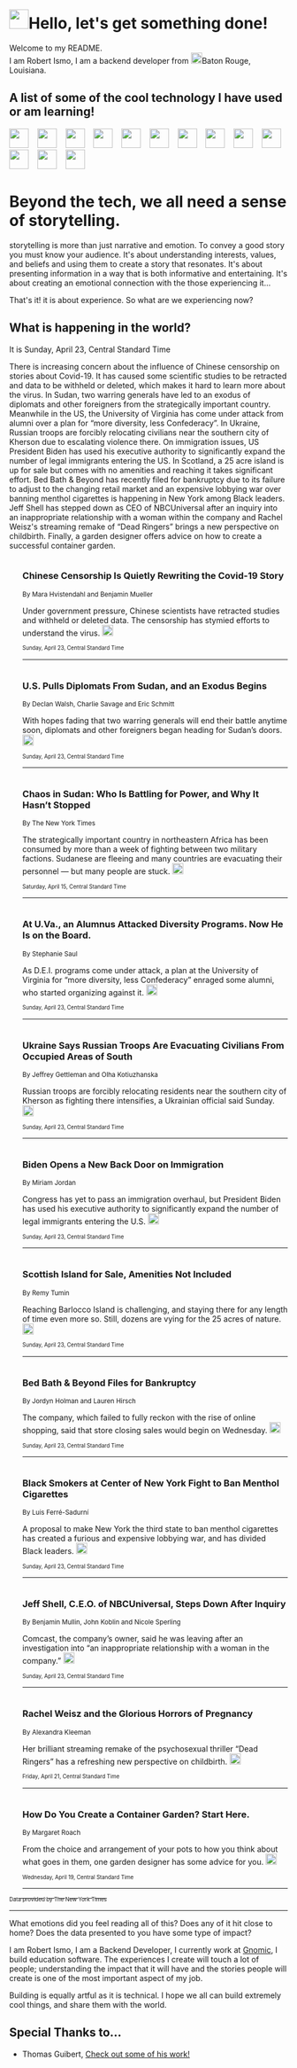 <h1><img src="https://emojis.slackmojis.com/emojis/images/1643514375/3493/hot-coffee.gif?1643514375" width="35"/>Hello, let's get something done!</h1>

<p>Welcome to my README.<br/>
I am Robert Ismo, I am a backend developer from <img src="https://emojis.slackmojis.com/emojis/images/1638395689/50435/moulin_rouge.png?1638395689" width="20"/>Baton Rouge, Louisiana.</p>
<h2>A list of some of the cool technology I have used or am learning!</h2>
<p>
<img src="https://emojis.slackmojis.com/emojis/images/1643516091/21142/meow_bongotap.gif?1643516091" width="35" alt="">
<img src="https://img.shields.io/badge/Favorite%20Frontend%20Framework-SvelteKit-f83903" alt="">
<img src="https://img.shields.io/badge/Second%20Favorite-Vue-40b581" alt="">
<img src="https://img.shields.io/badge/Most%20Used%20Runtime-Nodejs-78b061" alt="">
<img src="https://emojis.slackmojis.com/emojis/images/1643517416/34482/fire.gif?1643517416" width="35" alt="">
<img src="https://img.shields.io/badge/Javascript%20But%20Better-Typescript-0078ca" alt="">
<img src="https://img.shields.io/badge/Favorite%20Language-Elixir-3e244d" alt="">
<img src="https://img.shields.io/badge/Containerize%20Everything-Docker-6ac9ef" alt="">
<img src="https://emojis.slackmojis.com/emojis/images/1643514596/5999/meow_party.gif?1643514596" width="35" alt="">
<img src="https://img.shields.io/badge/API%20Love%20Language-Graphql-de32a5" alt="">
<img src="https://img.shields.io/badge/Our%20Favorite%20Version%20Controller-Git-e94f33" alt="">
<img src="https://img.shields.io/badge/Favorite%20Database-Redis-d42d1d" alt="">
<img src="https://emojis.slackmojis.com/emojis/images/1643514559/5584/deployparrot.gif?1643514559" width="35" alt="">
<img src="https://img.shields.io/badge/Container%20Interstate-RabbitMQ-f66200" alt="">
<img src="https://img.shields.io/badge/Gotta%20Learn-Kubernetes-316adf" alt="">
<img src="https://img.shields.io/badge/Really%20Mature%20Now-WASM-654fef" alt="">
<img src="https://emojis.slackmojis.com/emojis/images/1666642497/61942/dance_vibe.gif?1666642497" width="35" alt="">
<img src="https://img.shields.io/badge/For%20My%20M1-ARM64-657d96" alt="">
<img src="https://img.shields.io/badge/Loving%20This%20So%20Much-TailwindCSS-17bcb5" alt="">
<img src="https://img.shields.io/badge/Cool%20Build%20Tool-Vite-f9cb24" alt="">
<img src="https://emojis.slackmojis.com/emojis/images/1669231376/62819/working-on-it.gif?1669231376" width="35" alt="">
<img src="https://img.shields.io/badge/Fun%20and%20Easy%20Database-MongoDB-5f8c49" alt="">
<img src="https://img.shields.io/badge/JS%20Life%20Support-NPM-c73737" alt="">
<img src="https://img.shields.io/badge/I%20Liked%20It-DynamoDB-0073b9" alt="">
<img src="https://emojis.slackmojis.com/emojis/images/1643514045/46/question.gif?1643514045" width="35" alt="">
<img src="https://img.shields.io/badge/cool-React-60d6f9" alt="">
<img src="https://img.shields.io/badge/Future%20Big%20Project-Lambda-f37e00" alt="">
<img src="https://img.shields.io/badge/NPM%20But%20Better-PNPM-f1aa07" alt="">
<img src="https://emojis.slackmojis.com/emojis/images/1643514943/9662/fbwow.gif?1643514943" width="35" alt="">
<img src="https://img.shields.io/badge/First%20Language-C-662079" alt="">
<img src="https://img.shields.io/badge/Where%20I%20Deploy%20Frontend-Vercel-000000" alt="">
<img src="https://img.shields.io/badge/Who%20Does%20not%20Want%20an%20App-Swift-f9492a" alt="">
<img src="https://emojis.slackmojis.com/emojis/images/1643514058/151/javascript.png?1643514058" width="35" alt="">
<img src="https://img.shields.io/badge/cool-Python-fbd542" alt="">
<img src="https://img.shields.io/badge/Favorite%20Something-Stripe-656cdc" alt="">
<img src="https://img.shields.io/badge/Of%20Course-HTML5-ed6327" alt="">
<img src="https://emojis.slackmojis.com/emojis/images/1660415405/60731/bomb.gif?1660415405" width="35" alt="">
<img src="https://img.shields.io/badge/hate-CSS-2964ec" alt="">
<img src="https://img.shields.io/badge/Learning-CircleCI-141215" alt="">
<img src="https://img.shields.io/badge/Learning-Rust-fbbb3b" alt="">
<img src="https://emojis.slackmojis.com/emojis/images/1660415397/60712/writing-hand.gif?1660415397" width="35" alt="">
<img src="https://img.shields.io/badge/Dev%20Browser%20of%20Choice-Firefox-cc4e26" alt="">
<img src="https://img.shields.io/badge/Recoverying%20From%20Windows-UNIX-1781e3" alt="">
<img src="https://img.shields.io/badge/LOVE-LogSeq-90c1c2" alt="">
<img src="https://emojis.slackmojis.com/emojis/images/1643514066/223/kirby.gif?1643514066" width="35" alt="">
<img src="https://img.shields.io/badge/Daily%20Driver-MacOS-e6e6e8" alt="">
<img src="https://img.shields.io/badge/Git%20Server-Github-000000" alt="">
<img src="https://img.shields.io/badge/enjoyable-EC2-f17428" alt="">
<img src="https://emojis.slackmojis.com/emojis/images/1643514239/2069/excited.gif?1643514239" width="35" alt="">
</p>
<h1>Beyond the tech, we all need a sense of storytelling.</h1>
<p>storytelling is more than just narrative and emotion. To convey a good story you must know your audience. It's about understanding interests, values, and beliefs and using them to create a story that resonates. It's about presenting information in a way that is both informative and entertaining. It's about creating an emotional connection with the those experiencing it...</p>
<p>That's it! it is about experience. So what are we experiencing now?</p>
<h2>What is happening in the world?</h2>
<p>It is Sunday, April 23, Central Standard Time</p>
<p>
There is increasing concern about the influence of Chinese censorship on stories about Covid-19. It has caused some scientific studies to be retracted and data to be withheld or deleted, which makes it hard to learn more about the virus. In Sudan, two warring generals have led to an exodus of diplomats and other foreigners from the strategically important country. Meanwhile in the US, the University of Virginia has come under attack from alumni over a plan for “more diversity, less Confederacy”. In Ukraine, Russian troops are forcibly relocating civilians near the southern city of Kherson due to escalating violence there. On immigration issues, US President Biden has used his executive authority to significantly expand the number of legal immigrants entering the US. In Scotland, a 25 acre island is up for sale but comes with no amenities and reaching it takes significant effort. Bed Bath &amp; Beyond has recently filed for bankruptcy due to its failure to adjust to the changing retail market and an expensive lobbying war over banning menthol cigarettes is happening in New York among Black leaders. Jeff Shell has stepped down as CEO of NBCUniversal after an inquiry into an inappropriate relationship with a woman within the company and Rachel Weisz&#39;s streaming remake of “Dead Ringers” brings a new perspective on childbirth. Finally, a garden designer offers advice on how to create a successful container garden.</p>
<ol>
<img src="https://img.shields.io/badge/-world-blue" alt="">
<h3>Chinese Censorship Is Quietly Rewriting the Covid-19 Story</h3>
<sub>By Mara Hvistendahl and Benjamin Mueller</sub>
<p>Under government pressure, Chinese scientists have retracted studies and withheld or deleted data. The censorship has stymied efforts to understand the virus.  <a href="https://nyti.ms/3L87CNI"><img src="https://developer.nytimes.com/files/poweredby_nytimes_30b.png?v=1583354208352" height="20"></a></p>
<sub><sub>Sunday, April 23, Central Standard Time</sub></sub>
<hr/>
<img src="https://img.shields.io/badge/-world-blue" alt="">
<h3>U.S. Pulls Diplomats From Sudan, and an Exodus Begins</h3>
<sub>By Declan Walsh, Charlie Savage and Eric Schmitt</sub>
<p>With hopes fading that two warring generals will end their battle anytime soon, diplomats and other foreigners began heading for Sudan’s doors.  <a href="https://nyti.ms/3KYQbyV"><img src="https://developer.nytimes.com/files/poweredby_nytimes_30b.png?v=1583354208352" height="20"></a></p>
<sub><sub>Sunday, April 23, Central Standard Time</sub></sub>
<hr/>
<img src="https://img.shields.io/badge/-world-blue" alt="">
<h3>Chaos in Sudan: Who Is Battling for Power, and Why It Hasn’t Stopped</h3>
<sub>By The New York Times</sub>
<p>The strategically important country in northeastern Africa has been consumed by more than a week of fighting between two military factions. Sudanese are fleeing and many countries are evacuating their personnel — but many people are stuck.  <a href="https://nyti.ms/43D8iTk"><img src="https://developer.nytimes.com/files/poweredby_nytimes_30b.png?v=1583354208352" height="20"></a></p>
<sub><sub>Saturday, April 15, Central Standard Time</sub></sub>
<hr/>
<img src="https://img.shields.io/badge/-us-blue" alt="">
<h3>At U.Va., an Alumnus Attacked Diversity Programs. Now He Is on the Board.</h3>
<sub>By Stephanie Saul</sub>
<p>As D.E.I. programs come under attack, a plan at the University of Virginia for “more diversity, less Confederacy” enraged some alumni, who started organizing against it.  <a href="https://nyti.ms/40vMeaO"><img src="https://developer.nytimes.com/files/poweredby_nytimes_30b.png?v=1583354208352" height="20"></a></p>
<sub><sub>Sunday, April 23, Central Standard Time</sub></sub>
<hr/>
<img src="https://img.shields.io/badge/-world-blue" alt="">
<h3>Ukraine Says Russian Troops Are Evacuating Civilians From Occupied Areas of South</h3>
<sub>By Jeffrey Gettleman and Olha Kotiuzhanska</sub>
<p>Russian troops are forcibly relocating residents near the southern city of Kherson as fighting there intensifies, a Ukrainian official said Sunday.  <a href="https://nyti.ms/3N11edA"><img src="https://developer.nytimes.com/files/poweredby_nytimes_30b.png?v=1583354208352" height="20"></a></p>
<sub><sub>Sunday, April 23, Central Standard Time</sub></sub>
<hr/>
<img src="https://img.shields.io/badge/-us-blue" alt="">
<h3>Biden Opens a New Back Door on Immigration</h3>
<sub>By Miriam Jordan</sub>
<p>Congress has yet to pass an immigration overhaul, but President Biden has used his executive authority to significantly expand the number of legal immigrants entering the U.S.  <a href="https://nyti.ms/41z2uc8"><img src="https://developer.nytimes.com/files/poweredby_nytimes_30b.png?v=1583354208352" height="20"></a></p>
<sub><sub>Sunday, April 23, Central Standard Time</sub></sub>
<hr/>
<img src="https://img.shields.io/badge/-world-blue" alt="">
<h3>Scottish Island for Sale, Amenities Not Included</h3>
<sub>By Remy Tumin</sub>
<p>Reaching Barlocco Island is challenging, and staying there for any length of time even more so. Still, dozens are vying for the 25 acres of nature.  <a href="https://nyti.ms/3oDglQl"><img src="https://developer.nytimes.com/files/poweredby_nytimes_30b.png?v=1583354208352" height="20"></a></p>
<sub><sub>Sunday, April 23, Central Standard Time</sub></sub>
<hr/>
<img src="https://img.shields.io/badge/-business-blue" alt="">
<h3>Bed Bath &amp; Beyond Files for Bankruptcy</h3>
<sub>By Jordyn Holman and Lauren Hirsch</sub>
<p>The company, which failed to fully reckon with the rise of online shopping, said that store closing sales would begin on Wednesday.  <a href="https://nyti.ms/41VEuA1"><img src="https://developer.nytimes.com/files/poweredby_nytimes_30b.png?v=1583354208352" height="20"></a></p>
<sub><sub>Sunday, April 23, Central Standard Time</sub></sub>
<hr/>
<img src="https://img.shields.io/badge/-nyregion-blue" alt="">
<h3>Black Smokers at Center of New York Fight to Ban Menthol Cigarettes</h3>
<sub>By Luis Ferré-Sadurní</sub>
<p>A proposal to make New York the third state to ban menthol cigarettes has created a furious and expensive lobbying war, and has divided Black leaders.  <a href="https://nyti.ms/3LmeRTs"><img src="https://developer.nytimes.com/files/poweredby_nytimes_30b.png?v=1583354208352" height="20"></a></p>
<sub><sub>Sunday, April 23, Central Standard Time</sub></sub>
<hr/>
<img src="https://img.shields.io/badge/-business-blue" alt="">
<h3>Jeff Shell, C.E.O. of NBCUniversal, Steps Down After Inquiry</h3>
<sub>By Benjamin Mullin, John Koblin and Nicole Sperling</sub>
<p>Comcast, the company’s owner, said he was leaving after an investigation into “an inappropriate relationship with a woman in the company.”  <a href="https://nyti.ms/41za46A"><img src="https://developer.nytimes.com/files/poweredby_nytimes_30b.png?v=1583354208352" height="20"></a></p>
<sub><sub>Sunday, April 23, Central Standard Time</sub></sub>
<hr/>
<img src="https://img.shields.io/badge/-magazine-blue" alt="">
<h3>Rachel Weisz and the Glorious Horrors of Pregnancy</h3>
<sub>By Alexandra Kleeman</sub>
<p>Her brilliant streaming remake of the psychosexual thriller “Dead Ringers” has a refreshing new perspective on childbirth.  <a href="https://nyti.ms/3AjWEzv"><img src="https://developer.nytimes.com/files/poweredby_nytimes_30b.png?v=1583354208352" height="20"></a></p>
<sub><sub>Friday, April 21, Central Standard Time</sub></sub>
<hr/>
<img src="https://img.shields.io/badge/-realestate-blue" alt="">
<h3>How Do You Create a Container Garden? Start Here.</h3>
<sub>By Margaret Roach</sub>
<p>From the choice and arrangement of your pots to how you think about what goes in them, one garden designer has some advice for you.  <a href="https://nyti.ms/41JFRBL"><img src="https://developer.nytimes.com/files/poweredby_nytimes_30b.png?v=1583354208352" height="20"></a></p>
<sub><sub>Wednesday, April 19, Central Standard Time</sub></sub>
<hr/>
</ol>
<a href="https://developer.nytimes.com"><sub><sub>Data provided by The New York Times</sub></sub></a>
<hr/>
<p>What emotions did you feel reading all of this? Does any of it hit close to home? Does the data presented to you have some type of impact?</p>
<p>I am Robert Ismo, I am a Backend Developer, I currently work at <a href="https://gnomic.education/">Gnomic</a>, I build education software. The experiences I create will touch a lot of people; understanding the impact that it will have and the stories people will create is one of the most important aspect of my job.</p>
<p>Building is equally artful as it is technical. I hope we all can build extremely cool things, and share them with the world.</p>
<h2>Special Thanks to...</h2>
<ul>
<li>Thomas Guibert, <a href="https://github.com/thmsgbrt/thmsgbrt">Check out some of his work!</a></li>
</ul>